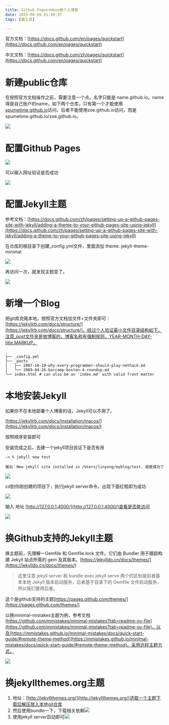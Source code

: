 ```yaml
---
title: Github Pages+Hexo做个人博客
date: 2025-06-09 01:49:37
tags: [猿工具]

---
```


官方文档：[https://docs.github.com/en/pages/quickstart](https://docs.github.com/en/pages/quickstart)

中文文档：[https://docs.github.com/zh/pages/quickstart](https://docs.github.com/en/pages/quickstart)

<h1 id="wrbQf">新建public仓库</h1>

在按照官方文档操作之前，需要注意一个点。名字只能是 name.github.io。name得是自己账户的name，如下两个仓库，只有第一个才能使用[spumetime.github.io](https://spumetime.github.io/)访问，后者不能使用zoe.github.io访问，而是spumetime.github.io/zoe.github.io。

![](https://spumetime-blog.oss-cn-shenzhen.aliyuncs.com/img/1749360496115-0ea7900a-4970-4eaa-9d3c-9fc0f664e195.png)

<h1 id="r1WM0">配置Github Pages</h1>

![](https://spumetime-blog.oss-cn-shenzhen.aliyuncs.com/img/1749361066195-ed017349-0b28-4a4f-a0d4-eb65427d31e3.png)

可以输入网址验证是否成功

![](https://spumetime-blog.oss-cn-shenzhen.aliyuncs.com/img/1749362165509-40a6c726-6fca-47a1-81f2-4c73690712f3.png)

<h1 id="k12ZT">配置Jekyll主题</h1>

参考文档：[https://docs.github.com/zh/pages/setting-up-a-github-pages-site-with-jekyll/adding-a-theme-to-your-github-pages-site-using-jekyll](https://docs.github.com/zh/pages/setting-up-a-github-pages-site-with-jekyll/adding-a-theme-to-your-github-pages-site-using-jekyll)

在仓库的根目录下创建_config.yml文件，里面添加  theme: jekyll-theme-minimal 

![](https://spumetime-blog.oss-cn-shenzhen.aliyuncs.com/img/1749362292690-16e9c377-81d8-4a19-ab09-00501ba39546.png)

再访问一次，就发现主题变了。

![](https://spumetime-blog.oss-cn-shenzhen.aliyuncs.com/img/1749362009060-333752d1-31ae-417c-8ee7-6bf527ba027a.png)

<h1 id="UsBpV">新增一个Blog</h1>

把git库克隆本地，按照官方文档加文件+文件夹即可：[https://jekyllrb.com/docs/structure/](https://jekyllrb.com/docs/structure/)。经过个人验证最小文件目录结构如下。注意_post文件夹是放博客的，博客名称有强制规则，YEAR-MONTH-DAY-title.MARKUP。

```shell
.
├── _config.yml
├── _posts
│   ├── 2007-10-29-why-every-programmer-should-play-nethack.md
│   └── 2009-04-26-barcamp-boston-4-roundup.md
└── index.html # can also be an 'index.md' with valid front matter

```

<h1 id="xGrcC">本地安装Jekyll</h1>

如果你不在本地部署个人博客的话，Jekyll可以不用了。

[https://jekyllrb.com/docs/installation/macos/](https://jekyllrb.com/docs/installation/macos/)

按照顺序安装即可

安装完成之后，去建一个jekyll项目验证下是否有用

```shell
-> % jekyll new test

输出：New jekyll site installed in /Users/linyong/myblog/test. 就是成功了

```

![](https://spumetime-blog.oss-cn-shenzhen.aliyuncs.com/img/1749367132097-56b51dae-728f-4ee7-88bc-2687a369e8cf.png)

cd到你刚创建的项目下，执行jekyll server命令，出现下面红框即为成功

![](https://spumetime-blog.oss-cn-shenzhen.aliyuncs.com/img/1749367392776-abc613c1-e7f1-4db2-9024-20c5b7f2f4ac.png)

输入 地址 [http://127.0.0.1:4000/](http://127.0.0.1:4000/)查看是否能访问

![](https://spumetime-blog.oss-cn-shenzhen.aliyuncs.com/img/1749367437298-134ecbc3-0245-4c6a-9a5e-edb57239e607.png)

<h1 id="wKRo7">换Github支持的Jekyll主题</h1>

换主题前，先理解一Gemfile 和 Gemfile.lock 文件。它们由 Bundler 用于跟踪构建 Jekyll 站点所需的 gem 及其版本。[https://jekylldo.cn/docs/themes/](https://jekylldo.cn/docs/themes/)

> 这里注意 jekyll server 和 bundle exec jekyll serve 两个的区别是前者基本本地 Jekyll 版本启动服务，后者基于目录下的 Gemfile 文件启动服务，所以我们要用后者。

这个是github支持的主题[https://pages.github.com/themes/](https://pages.github.com/themes/)

以换minimal-mistakes主题为例，参考文档 [https://github.com/mmistakes/minimal-mistakes?tab=readme-ov-file](https://github.com/mmistakes/minimal-mistakes?tab=readme-ov-file)，以及[https://mmistakes.github.io/minimal-mistakes/docs/quick-start-guide/#remote-theme-method](https://mmistakes.github.io/minimal-mistakes/docs/quick-start-guide/#remote-theme-method)。采用远程主题方式。

![](https://spumetime-blog.oss-cn-shenzhen.aliyuncs.com/img/1749375088228-32d225c6-52f8-4864-96b4-0506d75887d7.png)

<h1 id="Nx0fc">换jekyllthemes.org主题</h1>

1. 地址：[http://jekyllthemes.org/](http://jekyllthemes.org/)选取一个主题下载后解压放入本地git仓库
2. 然后使用bundle一下，下载相关依赖![](https://spumetime-blog.oss-cn-shenzhen.aliyuncs.com/img/1749382047015-d3643714-1d9f-4118-ac51-decf5edfdb1a.png)
3. 使用jekyll server启动即可![](https://spumetime-blog.oss-cn-shenzhen.aliyuncs.com/img/1749382082691-883e0abe-5046-4431-bbc9-de47b4c23ee9.png)
